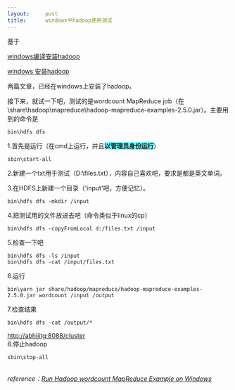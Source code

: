 ```yaml
---
layout:     post
title:      windows中hadoop使用测试
---
```

<div id="article_content" class="article_content clearfix csdn-tracking-statistics" data-pid="blog" data-mod="popu_307" data-dsm="post">
								            <link rel="stylesheet" href="https://csdnimg.cn/release/phoenix/template/css/ck_htmledit_views-f76675cdea.css">
						<div class="htmledit_views" id="content_views">
                
<p>基于</p>
<p><a href="http://blog.csdn.net/u010908524/article/details/38538893" rel="nofollow">windows编译安装hadoop</a><br></p>
<p><a href="http://blog.csdn.net/u010908524/article/details/38532777" rel="nofollow">windows 安装hadoop</a></p>
<p>两篇文章，已经在windows上安装了hadoop。</p>
<p>接下来，就试一下吧，测试的是wordcount MapReduce job（在\share\hadoop\mapreduce\hadoop-mapreduce-examples-2.5.0.jar）。主要用到的命令是</p>
<p></p>
<pre><code class="language-plain">bin\hdfs dfs </code></pre>1.首先是运行（在cmd上运行，并且<span style="background-color:rgb(102,255,255);"><strong>以管理员身份运行</strong></span>）
<p></p>
<p></p>
<pre><code class="language-plain">sbin\start-all</code></pre>2.新建一个txt用于测试（D:\files.txt），内容自己喜欢吧，要求是都是英文单词。
<p></p>
<p>3.在HDFS上新建一个目录（'input'吧，方便记忆）。<br></p>
<pre><code class="language-plain">bin\hdfs dfs -mkdir /input</code></pre>4.把测试用的文件放进去吧（命令类似于linux的cp）
<p></p>
<p></p>
<pre><code class="language-plain">bin\hdfs dfs -copyFromLocal d:/files.txt /input</code></pre>5.检查一下吧
<p></p>
<p></p>
<pre><code class="language-plain">bin\hdfs dfs -ls /input
bin\hdfs dfs -cat /input/files.txt</code></pre>6.运行
<p></p>
<p></p>
<pre><code class="language-plain">bin\yarn jar share/hadoop/mapreduce/hadoop-mapreduce-examples-2.5.0.jar wordcount /input /output</code></pre>
<div>7.检查结果</div>
<div><pre><code class="language-plain">bin\hdfs dfs -cat /output/*</code></pre><a href="http://abhijitg:8088/cluster" rel="nofollow">http://abhijitg:8088/cluster</a><br>
8.停止hadoop</div>
<div><pre><code class="language-plain">sbin\stop-all</code></pre><br></div>
<em>reference：<a href="http://www.srccodes.com/p/article/45/run-hadoop-wordcount-mapreduce-example-windows" rel="nofollow">Run Hadoop wordcount MapReduce Example on Windows</a></em>
            </div>
                </div>